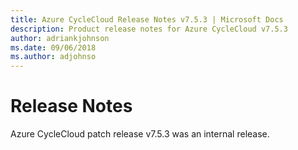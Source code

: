 ```yaml
---
title: Azure CycleCloud Release Notes v7.5.3 | Microsoft Docs
description: Product release notes for Azure CycleCloud v7.5.3
author: adriankjohnson
ms.date: 09/06/2018
ms.author: adjohnso
---
```


# Release Notes

Azure CycleCloud patch release v7.5.3 was an internal release.
